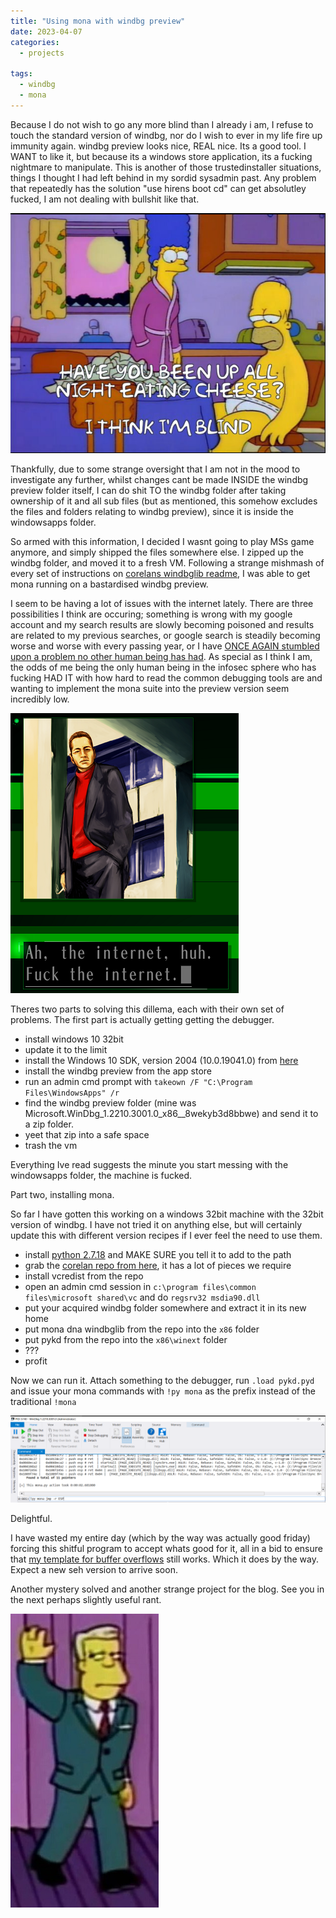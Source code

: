 ```yaml
---
title: "Using mona with windbg preview"
date: 2023-04-07
categories:
  - projects
  
tags:
  - windbg
  - mona
---
```

Because I do not wish to go any more blind than I already i am, I refuse to touch the standard version of windbg, nor do I wish to ever in my life fire up immunity again. windbg preview looks nice, REAL nice. Its a good tool. I WANT to like it, but because its a windows store application, its a fucking nightmare to manipulate. This is another of those trustedinstaller situations, things I thought I had left behind in my sordid sysadmin past. Any problem that repeatedly has the solution "use hirens boot cd" can get absolutley fucked, I am not dealing with bullshit like that.

![blind](/assets/images/mona/cheese.png)

Thankfully, due to some strange oversight that I am not in the mood to investigate any further, whilst changes cant be made INSIDE the windbg preview folder itself, I can do shit TO the windbg folder after taking ownership of it and all sub files (but as mentioned, this somehow excludes the files and folders relating to windbg preview), since it is inside the windowsapps folder. 

So armed with this information, I decided I wasnt going to play MSs game anymore, and simply shipped the files somewhere else. I zipped up the windbg folder, and moved it to a fresh VM. Following a strange mishmash of every set of instructions on [corelans windbglib readme](https://github.com/corelan/windbglib), I was able to get mona running on a bastardised windbg preview.

I seem to be having a lot of issues with the internet lately. There are three possibilities I think are occuring; something is wrong with my google account and my search results are slowly becoming poisoned and results are related to my previous searches, or google search is steadily becoming worse and worse with every passing year, or I have [ONCE AGAIN stumbled upon a problem no other human being has had](https://onecloudemoji.github.io/projects/model-location/). As special as I think I am, the odds of me being the only human being in the infosec sphere who has fucking HAD IT with how hard to read the common debugging tools are and wanting to implement the mona suite into the preview version seem incredibly low. 

![internet](/assets/images/mona/internet.png)

Theres two parts to solving this dillema, each with their own set of problems. The first part is actually getting getting the debugger.

- install windows 10 32bit
- update it to the limit
- install the Windows 10 SDK, version 2004 (10.0.19041.0) from [here](https://go.microsoft.com/fwlink/?linkid=2120735)
- install the windbg preview from the app store
- run an admin cmd prompt with ````takeown /F "C:\Program Files\WindowsApps" /r````
- find the windbg preview folder (mine was Microsoft.WinDbg_1.2210.3001.0_x86__8wekyb3d8bbwe) and send it to a zip folder.
- yeet that zip into a safe space
- trash the vm

Everything Ive read suggests the minute you start messing with the windowsapps folder, the machine is fucked.

Part two, installing mona.

So far I have gotten this working on a windows 32bit machine with the 32bit version of windbg. I have not tried it on anything else, but will certainly update this with different version recipes if I ever feel the need to use them.

- install [python 2.7.18](https://www.python.org/downloads/release/python-2718/) and MAKE SURE you tell it to add to the path
- grab the [corelan repo from here](https://github.com/corelan/windbglib), it has a lot of pieces we require 
- install vcredist from the repo
- open an admin cmd session in ````c:\program files\common files\microsoft shared\vc```` and do ````regsrv32 msdia90.dll````
- put your acquired windbg folder somewhere and extract it in its new home
- put mona dna windbglib from the repo into the ````x86```` folder
- put pykd from the repo into the ````x86\winext```` folder
- ???
- profit


Now we can run it. Attach something to the debugger, run ````.load pykd.pyd```` and issue your mona commands with ````!py mona```` as the prefix instead of the traditional ````!mona````

![dbg](/assets/images/mona/dbg.png)

Delightful.

I have wasted my entire day (which by the way was actually good friday) forcing this shitful program to accept whats good for it, all in a bid to ensure that [my template for buffer overflows](https://github.com/onecloudemoji/BOF-Template) still works. Which it does by the way. Expect a new seh version to arrive soon.

Another mystery solved and another strange project for the blog. See you in the next perhaps slightly useful rant.

![wolfcastle](/assets/images/fable/mcbain.jpg)
